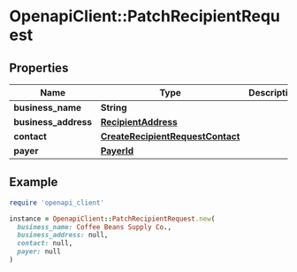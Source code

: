 # OpenapiClient::PatchRecipientRequest

## Properties

| Name | Type | Description | Notes |
| ---- | ---- | ----------- | ----- |
| **business_name** | **String** |  | [optional] |
| **business_address** | [**RecipientAddress**](RecipientAddress.md) |  | [optional] |
| **contact** | [**CreateRecipientRequestContact**](CreateRecipientRequestContact.md) |  | [optional] |
| **payer** | [**PayerId**](PayerId.md) |  | [optional] |

## Example

```ruby
require 'openapi_client'

instance = OpenapiClient::PatchRecipientRequest.new(
  business_name: Coffee Beans Supply Co.,
  business_address: null,
  contact: null,
  payer: null
)
```

